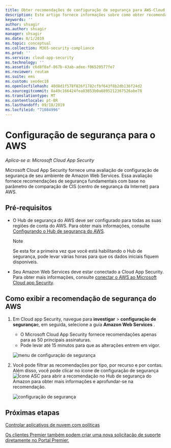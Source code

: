 ```yaml
---
title: Obter recomendações de configuração de segurança para AWS-Cloud App Security | Microsoft Docs
description: Este artigo fornece informações sobre como obter recomendações de configuração de segurança no Cloud App Security integrando com Amazon Web Services.
keywords: ''
author: shsagir
ms.author: shsagir
manager: shsagir
ms.date: 8/1/2019
ms.topic: conceptual
ms.collection: M365-security-compliance
ms.prod: ''
ms.service: cloud-app-security
ms.technology: ''
ms.assetid: c6d8f8af-867b-43ab-adee-f06520577fe7
ms.reviewer: reutam
ms.suite: ems
ms.custom: seodec18
ms.openlocfilehash: 40d8d1f578f826f1782cfbf643f8b2db136f24d2
ms.sourcegitcommit: 8a49c166424fea83853b0a6895212367526abe78
ms.translationtype: MT
ms.contentlocale: pt-BR
ms.lasthandoff: 09/18/2019
ms.locfileid: "71084996"
---
```

# <a name="security-configuration-for-aws"></a>Configuração de segurança para o AWS

*Aplica-se a: Microsoft Cloud App Security*

Microsoft Cloud App Security fornece uma avaliação de configuração de segurança de seu ambiente de Amazon Web Services. Essa avaliação fornece recomendações de segurança fundamentais com base no parâmetro de comparação de CIS (centro de segurança da Internet) para AWS.

## <a name="prerequisites"></a>Pré-requisitos

- O Hub de segurança do AWS deve ser configurado para todas as suas regiões de conta do AWS. Para obter mais informações, consulte [Configurando o Hub de segurança do AWS](https://go.microsoft.com/fwlink/?linkid=2100208).
    > [!NOTE]
    > Se esta for a primeira vez que você está habilitando o Hub de segurança, pode levar várias horas para que os dados iniciais fiquem disponíveis.
- Seu Amazon Web Services deve estar conectado a Cloud App Security. Para obter mais informações, consulte [conectar o AWS ao Microsoft Cloud app Security](connect-aws-to-microsoft-cloud-app-security.md).

## <a name="how-to-view-aws-security-recommendation"></a>Como exibir a recomendação de segurança do AWS

1. Em Cloud app Security, navegue para **investigar** > **configuração de segurança**e, em seguida, selecione a guia **Amazon Web Services** .
    - O Microsoft Cloud App Security fornece recomendações apenas para as 50 principais assinaturas.
    - Pode levar até 15 minutos para que as alterações entrem em vigor.

     ![menu de configuração de segurança](media/security-configuration-menu.png)

1. Você pode filtrar as recomendações por tipo, por recurso e por contas. Além disso, você pode clicar no ícone de configuração de segurança ![Ícone ASC](./media/asc-icon.png) para abrir a recomendação no Hub de segurança do Amazon para obter mais informações e aprofundar-se na recomendação.

   ![configuração de segurança](media/security-configuration-aws.png)

## <a name="next-steps"></a>Próximas etapas 
[Controlar aplicativos de nuvem com políticas](control-cloud-apps-with-policies.md)

[Os clientes Premier também podem criar uma nova solicitação de suporte diretamente no Portal Premier.](https://premier.microsoft.com/)  
  
